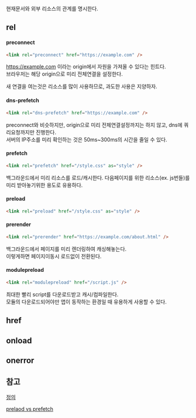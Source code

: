 현재문서와 외부 리소스의 관계를 명시한다.

## rel

#### preconnect

```html
<link rel="preconnect" href="https://example.com" />
```

https://example.com 이라는 origin에서 자원을 가져올 수 있다는 힌트다.\
브라우저는 해당 origin으로 미리 전체연결을 설정한다.

새 연결을 여는것은 리소스를 많이 사용하므로, 과도한 사용은 지양하자.

#### dns-prefetch

```html
<link rel="dns-prefetch" href="https://example.com" />
```

preconnect와 비슷하지만, origin으로 미리 전체연결설정까지는 하지 않고, dns에 쿼리요청까지만 진행한다.\
서버의 IP주소를 미리 확인하는 것은 50ms~300ms의 시간을 줄일 수 있다.

#### prefetch

```html
<link rel="prefetch" href="/style.css" as="style" />
```

백그라운드에서 미리 리소스를 로드/캐시한다.
다음페이지를 위한 리소스(ex. js번들)를 미리 받아놓기위한 용도로 유용하다.

#### preload

```html
<link rel="preload" href="/style.css" as="style" />
```

#### prerender

```html
<link rel="prerender" href="https://example.com/about.html" />
```

백그라운드에서 페이지를 미리 렌더링하여 캐싱해놓는다.\
이렇게하면 페이지이동시 로드없이 전환된다.

#### modulepreload

```html
<link rel="modulepreload" href="/script.js" />
```

최대한 빨리 script를 다운로드받고 캐시/컴파일한다.\
모듈의 다운로드되어야만 앱이 동작하는 환경일 때 유용하게 사용할 수 있다.

## href

## onload

## onerror

## 참고

[정의](https://couplewith.tistory.com/m/entry/%EA%BF%80%ED%8C%81-%EC%9B%B9%EC%84%9C%EB%B9%84%EC%8A%A4-%EC%84%B1%EB%8A%A5-%EC%B5%9C%EC%A0%81%ED%99%94-%EB%B8%8C%EB%9D%BC%EC%9A%B0%EC%A0%80-prefetchpreconnect?category=212809)

[prelaod vs prefetch](https://medium.com/reloading/preload-prefetch-and-priorities-in-chrome-776165961bbf)
